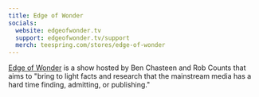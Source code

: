 ```yaml
---
title: Edge of Wonder
socials:
  website: edgeofwonder.tv
  support: edgeofwonder.tv/support
  merch: teespring.com/stores/edge-of-wonder
---
```


[Edge of Wonder](https://edgeofwonder.tv/about) is a show hosted by Ben
Chasteen and Rob Counts that aims to "bring to light facts and research that
the mainstream media has a hard time finding, admitting, or publishing."
